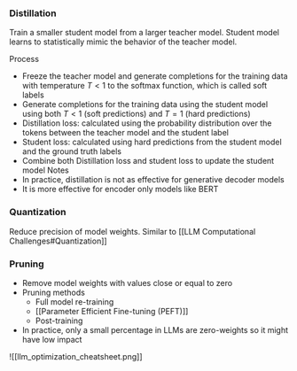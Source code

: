 ### Distillation
Train a smaller student model from a larger teacher model.
Student model learns to statistically mimic the behavior of the teacher model.

Process
- Freeze the teacher model and generate completions for the training data with temperature $T < 1$ to the softmax function, which is called soft labels
- Generate completions for the training data using the student model using both $T<1$ (soft predictions) and $T=1$ (hard predictions)
- Distillation loss: calculated using the probability distribution over the tokens between the teacher model and the student label
- Student loss: calculated using hard predictions from the student model and the ground truth labels
- Combine both Distillation loss and student loss to update the student model
Notes
- In practice, distillation is not as effective for generative decoder models
- It is more effective for encoder only models like BERT
### Quantization
Reduce precision of model weights. Similar to [[LLM Computational Challenges#Quantization]]
### Pruning
- Remove model weights with values close or equal to zero
- Pruning methods
	- Full model re-training
	- [[Parameter Efficient Fine-tuning (PEFT)]]
	- Post-training
- In practice, only a small percentage in LLMs are zero-weights so it might have low impact

![[llm_optimization_cheatsheet.png]]